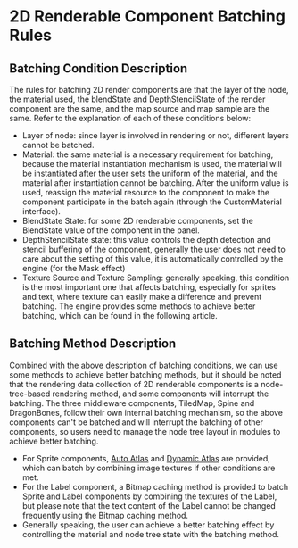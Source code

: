 # 2D Renderable Component Batching Rules

## Batching Condition Description

The rules for batching 2D render components are that the layer of the node, the material used, the blendState and DepthStencilState of the render component are the same, and the map source and map sample are the same.
Refer to the explanation of each of these conditions below:
- Layer of node: since layer is involved in rendering or not, different layers cannot be batched.
- Material: the same material is a necessary requirement for batching, because the material instantiation mechanism is used, the material will be instantiated after the user sets the uniform of the material, and the material after instantiation cannot be batching. After the uniform value is used, reassign the material resource to the component to make the component participate in the batch again (through the CustomMaterial interface).
- BlendState State: for some 2D renderable components, set the BlendState value of the component in the panel.
- DepthStencilState state: this value controls the depth detection and stencil buffering of the component, generally the user does not need to care about the setting of this value, it is automatically controlled by the engine (for the Mask effect)
- Texture Source and Texture Sampling: generally speaking, this condition is the most important one that affects batching, especially for sprites and text, where texture can easily make a difference and prevent batching. The engine provides some methods to achieve better batching, which can be found in the following article.

## Batching Method Description

Combined with the above description of batching conditions, we can use some methods to achieve better batching methods, but it should be noted that the rendering data collection of 2D renderable components is a node-tree-based rendering method, and some components will interrupt the batching. The three middleware components, TiledMap, Spine and DragonBones, follow their own internal batching mechanism, so the above components can't be batched and will interrupt the batching of other components, so users need to manage the node tree layout in modules to achieve better batching.

- For Sprite components, [Auto Atlas](../../../asset/auto-atlas.md) and [Dynamic Atlas](../../../advanced-topics/dynamic-atlas.md) are provided, which can batch by combining image textures if other conditions are met.
- For the Label component, a Bitmap caching method is provided to batch Sprite and Label components by combining the textures of the Label, but please note that the text content of the Label cannot be changed frequently using the Bitmap caching method.
- Generally speaking, the user can achieve a better batching effect by controlling the material and node tree state with the batching method.
